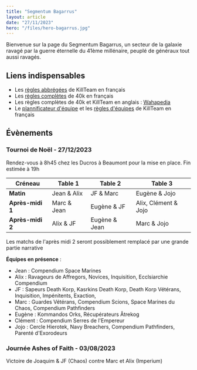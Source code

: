 ```yaml
---
title: "Segmentum Bagarrus"
layout: article
date: "27/11/2023"
hero: "/files/hero-bagarrus.jpg"
---
```


Bienvenue sur la page du Segmentum Bagarrus, un secteur de la galaxie ravagé par la guerre éternelle du 41ème millénaire, peuplé de généraux tout aussi ravagés.

## Liens indispensables
- Les [règles abbrégées](/files/kt-lite.pdf) de KillTeam en français
- Les [règles complètes](/files/40k-core.pdf) de 40k en français
- Les règles complètes de 40k et KillTeam en anglais : [Wahapedia](https://wahapedia.ru/)
- Le [plannificateur d'équipe](https://www.killteambuilder.com/fr) et les [règles d'équipes](https://www.killteambuilder.com/fr/killteam/view) de KillTeam en français

## Évènements
### Tournoi de Noël - 27/12/2023

Rendez-vous à 8h45 chez les Ducros à Beaumont pour la mise en place. Fin estimée à 19h

| Créneau            | Table 1        | Table 2          | Table 3                  |
|--------------------|----------------|------------------|--------------------------|
|   **Matin**        |   Jean & Alix  |   JF & Marc      |   Eugène & Jojo          |
|   **Après-midi 1** |   Marc & Jean  |   Eugène & JF    |   Alix, Clément & Jojo   |
|   **Après-midi 2** |   Alix & JF    |   Eugène & Jean  |   Marc & Jojo            |

Les matchs de l'après midi 2 seront possiblement remplacé par une grande partie narrative

**Équipes en présence** :
- Jean : Compendium Space Marines
- Alix : Ravageurs de Affregors, Novices, Inquisition, Ecclsiarchie Compendium
- JF : Sapeurs Death Korp, Kasrkins Death Korp, Death Korp Vétérans, Inquisition, Impénitents, Exaction, 
- Marc : Guardes Vétérans, Compendium Scions, Space Marines du Chaos, Compendium Pathfinders
- Eugène : Kommandos Orks, Récupérateurs Âtrekog
- Clément : Compendium Serres de l'Empereur
- Jojo : Cercle Hierotek, Navy Breachers, Compendium Pathfinders, Parenté d'Exorodeurs


### Journée Ashes of Faith - 03/08/2023
Victoire de Joaquim & JF (Chaos) contre Marc et Alix (Imperium)
